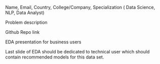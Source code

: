 Name, Email, Country, College/Company, Specialization ( Data Science, NLP, Data Analyst)

Problem description

Github Repo link

EDA presentation for business users

Last slide of EDA should be dedicated to technical user which should contain recommended models for this data set.
